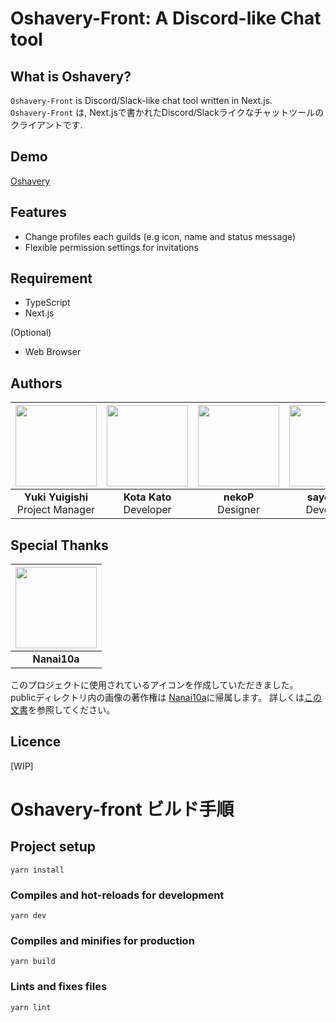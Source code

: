 # Oshavery-Front: A Discord-like Chat tool  

## What is Oshavery?  

`Oshavery-Front` is Discord/Slack-like chat tool written in Next.js.  
`Oshavery-Front` は, Next.jsで書かれたDiscord/Slackライクなチャットツールのクライアントです.   

## Demo  

<a href="https://oshavery-app.net">Oshavery</a>
## Features  

- Change profiles each guilds (e.g icon, name and status message) 
- Flexible permission settings for invitations

## Requirement  

- TypeScript  
- Next.js  

(Optional)  
- Web Browser  

<!-- ## Usage  -->



<!-- ## Anythig else... -->  

## Authors  
|  <a href="https://github.com/YukiYuigishi"><img src="https://github.com/YukiYuigishi.png" width="130px"></a> | <a href="https://github.com/kato-k"><img src="https://github.com/kat0h.png" width="130px"></a> | <a href="https://github.com/cv-neko"><img src="https://github.com/cv-neko.png" width="130px"></a> | <a href="https://github.com/sayoi341"><img src="https://github.com/sayoi341.png" width="130px"></a> |
| :--------: | :--------: | :--------: | :---: |
| **Yuki Yuigishi**<br>Project Manager | **Kota Kato**<br>Developer | **nekoP**<br>Designer | **sayoi341**<br>Developer |

## Special Thanks
| <a href="https://github.com/nanai10a"><img src="https://github.com/Nanai10a.png" width="130px"/></a> |
| :--------:|
| **Nanai10a**|

このプロジェクトに使用されているアイコンを作成していただきました。  
publicディレクトリ内の画像の著作権は [Nanai10a](@https://github.com/Nanai10a)に帰属します。
詳しくは[この文書](https://github.com/Undecided-Discord/Oshavery-Front/issues/203)を参照してください。  
## Licence  

[WIP]  

# Oshavery-front ビルド手順  

## Project setup  

```
yarn install
```

### Compiles and hot-reloads for development  

```
yarn dev
```

### Compiles and minifies for production  

```
yarn build
```

### Lints and fixes files  

```
yarn lint
```

